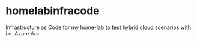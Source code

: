 # homelabinfracode
Infrastructure as Code for my home-lab to test hybrid cloud scenarios with i.e. Azure Arc.
